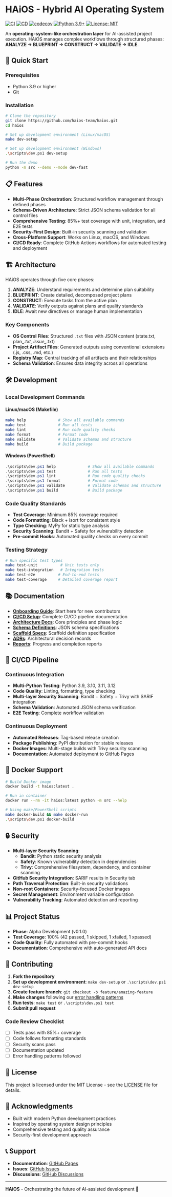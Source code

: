 # HAiOS - Hybrid AI Operating System

[![CI](https://github.com/haios-team/haios/workflows/CI/badge.svg)](https://github.com/haios-team/haios/actions/workflows/ci.yml)
[![CD](https://github.com/haios-team/haios/workflows/CD/badge.svg)](https://github.com/haios-team/haios/actions/workflows/cd.yml)
[![codecov](https://codecov.io/gh/haios-team/haios/branch/main/graph/badge.svg)](https://codecov.io/gh/haios-team/haios)
[![Python 3.9+](https://img.shields.io/badge/python-3.9+-blue.svg)](https://www.python.org/downloads/)
[![License: MIT](https://img.shields.io/badge/License-MIT-yellow.svg)](https://opensource.org/licenses/MIT)

An **operating-system-like orchestration layer** for AI-assisted project execution. HAiOS manages complex workflows through structured phases: **ANALYZE → BLUEPRINT → CONSTRUCT → VALIDATE → IDLE**.

## 🚀 Quick Start

### Prerequisites
- Python 3.9 or higher
- Git

### Installation

```bash
# Clone the repository
git clone https://github.com/haios-team/haios.git
cd haios

# Set up development environment (Linux/macOS)
make dev-setup

# Set up development environment (Windows)
.\scripts\dev.ps1 dev-setup

# Run the demo
python -m src --demo --mode dev-fast
```

## 📋 Features

- **Multi-Phase Orchestration**: Structured workflow management through defined phases
- **Schema-Driven Architecture**: Strict JSON schema validation for all control files
- **Comprehensive Testing**: 85%+ test coverage with unit, integration, and E2E tests
- **Security-First Design**: Built-in security scanning and validation
- **Cross-Platform Support**: Works on Linux, macOS, and Windows
- **CI/CD Ready**: Complete GitHub Actions workflows for automated testing and deployment

## 🏗️ Architecture

HAiOS operates through five core phases:

1. **ANALYZE**: Understand requirements and determine plan suitability
2. **BLUEPRINT**: Create detailed, decomposed project plans
3. **CONSTRUCT**: Execute tasks from the active plan
4. **VALIDATE**: Verify outputs against plans and quality standards
5. **IDLE**: Await new directives or manage human implementation

### Key Components

- **OS Control Files**: Structured `.txt` files with JSON content (state.txt, plan_*.txt, issue_*.txt)
- **Project Artifact Files**: Generated outputs using conventional extensions (.js, .css, .md, etc.)
- **Registry Map**: Central tracking of all artifacts and their relationships
- **Schema Validation**: Ensures data integrity across all operations

## 🛠️ Development

### Local Development Commands

#### Linux/macOS (Makefile)
```bash
make help              # Show all available commands
make test              # Run all tests
make lint              # Run code quality checks
make format            # Format code
make validate          # Validate schemas and structure
make build             # Build package
```

#### Windows (PowerShell)
```powershell
.\scripts\dev.ps1 help              # Show all available commands
.\scripts\dev.ps1 test              # Run all tests
.\scripts\dev.ps1 lint              # Run code quality checks
.\scripts\dev.ps1 format            # Format code
.\scripts\dev.ps1 validate          # Validate schemas and structure
.\scripts\dev.ps1 build             # Build package
```

### Code Quality Standards

- **Test Coverage**: Minimum 85% coverage required
- **Code Formatting**: Black + isort for consistent style
- **Type Checking**: MyPy for static type analysis
- **Security Scanning**: Bandit + Safety for vulnerability detection
- **Pre-commit Hooks**: Automated quality checks on every commit

### Testing Strategy

```bash
# Run specific test types
make test-unit          # Unit tests only
make test-integration   # Integration tests
make test-e2e          # End-to-end tests
make test-coverage     # Detailed coverage report
```

## 📚 Documentation

- **[Onboarding Guide](docs/onboarding/README.md)**: Start here for new contributors
- **[CI/CD Setup](docs/CI_CD_SETUP.md)**: Complete CI/CD pipeline documentation
- **[Architecture Docs](docs/Document_1/)**: Core principles and phase logic
- **[Schema Definitions](docs/Document_2/)**: JSON schema specifications
- **[Scaffold Specs](docs/Document_3/)**: Scaffold definition specification
- **[ADRs](docs/ADR/)**: Architectural decision records
- **[Reports](docs/reports/)**: Progress and completion reports

## 🔄 CI/CD Pipeline

### Continuous Integration
- **Multi-Python Testing**: Python 3.9, 3.10, 3.11, 3.12
- **Code Quality**: Linting, formatting, type checking
- **Multi-layer Security Scanning**: Bandit + Safety + Trivy with SARIF integration
- **Schema Validation**: Automated JSON schema verification
- **E2E Testing**: Complete workflow validation

### Continuous Deployment
- **Automated Releases**: Tag-based release creation
- **Package Publishing**: PyPI distribution for stable releases
- **Docker Images**: Multi-stage builds with Trivy security scanning
- **Documentation**: Automated deployment to GitHub Pages

## 🐳 Docker Support

```bash
# Build Docker image
docker build -t haios:latest .

# Run in container
docker run --rm -it haios:latest python -m src --help

# Using make/PowerShell scripts
make docker-build && make docker-run
.\scripts\dev.ps1 docker-build
```

## 🔒 Security

- **Multi-layer Security Scanning**:
  - **Bandit**: Python static security analysis
  - **Safety**: Known vulnerability detection in dependencies  
  - **Trivy**: Comprehensive filesystem, dependency, and container scanning
- **GitHub Security Integration**: SARIF results in Security tab
- **Path Traversal Protection**: Built-in security validations
- **Non-root Containers**: Security-focused Docker images
- **Secret Management**: Environment variable configuration
- **Vulnerability Tracking**: Automated detection and reporting

## 📊 Project Status

- **Phase**: Alpha Development (v0.1.0)
- **Test Coverage**: 100% (42 passed, 1 skipped, 1 xfailed, 1 xpassed)
- **Code Quality**: Fully automated with pre-commit hooks
- **Documentation**: Comprehensive with auto-generated API docs

## 🤝 Contributing

1. **Fork the repository**
2. **Set up development environment**: `make dev-setup` or `.\scripts\dev.ps1 dev-setup`
3. **Create feature branch**: `git checkout -b feature/amazing-feature`
4. **Make changes** following our [error handling patterns](docs/onboarding/README.md#7-error-handling-patterns--best-practices)
5. **Run tests**: `make test` or `.\scripts\dev.ps1 test`
6. **Submit pull request**

### Code Review Checklist
- [ ] Tests pass with 85%+ coverage
- [ ] Code follows formatting standards
- [ ] Security scans pass
- [ ] Documentation updated
- [ ] Error handling patterns followed

## 📄 License

This project is licensed under the MIT License - see the [LICENSE](LICENSE) file for details.

## 🙏 Acknowledgments

- Built with modern Python development practices
- Inspired by operating system design principles
- Comprehensive testing and quality assurance
- Security-first development approach

## 📞 Support

- **Documentation**: [GitHub Pages](https://haios-team.github.io/haios)
- **Issues**: [GitHub Issues](https://github.com/haios-team/haios/issues)
- **Discussions**: [GitHub Discussions](https://github.com/haios-team/haios/discussions)

---

**HAiOS** - Orchestrating the future of AI-assisted development 🚀 